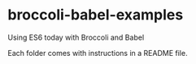 # broccoli-babel-examples
Using ES6 today with Broccoli and Babel

Each folder comes with instructions in a README file.

